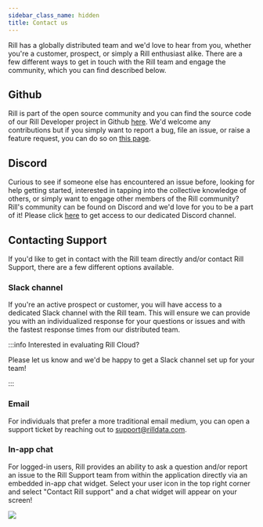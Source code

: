 ```yaml
---
sidebar_class_name: hidden
title: Contact us
---
```


Rill has a globally distributed team and we'd love to hear from you, whether you're a customer, prospect, or simply a Rill enthusiast alike. There are a few different ways to get in touch with the Rill team and engage the community, which you can find described below.

## Github

Rill is part of the open source community and you can find the source code of our Rill Developer project in Github [here](https://github.com/rilldata/rill). We'd welcome any contributions but if you simply want to report a bug, file an issue, or raise a feature request, you can do so on [this page](https://github.com/rilldata/rill/issues).

## Discord

Curious to see if someone else has encountered an issue before, looking for help getting started, interested in tapping into the collective knowledge of others, or simply want to engage other members of the Rill community? Rill's community can be found on Discord and we'd love for you to be a part of it! Please click [here](https://bit.ly/3bbcSl9) to get access to our dedicated Discord channel.

## Contacting Support
If you'd like to get in contact with the Rill team directly and/or contact Rill Support, there are a few different options available.

### Slack channel

If you're an active prospect or customer, you will have access to a dedicated Slack channel with the Rill team. This will ensure we can provide you with an individualized response for your questions or issues and with the fastest response times from our distributed team.

:::info Interested in evaluating Rill Cloud?

Please let us know and we'd be happy to get a Slack channel set up for your team!

:::

### Email

For individuals that prefer a more traditional email medium, you can open a support ticket by reaching out to support@rilldata.com. 

### In-app chat

For logged-in users, Rill provides an ability to ask a question and/or report an issue to the Rill Support team from within the application directly via an embedded in-app chat widget. Select your user icon in the top right corner and select "Contact Rill support" and a chat widget will appear on your screen!


<img src = '/img/contact/rill-developer-chat.png' class='rounded-gif' />
<br />

